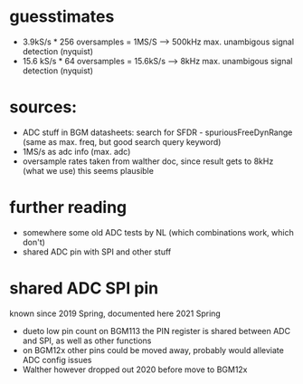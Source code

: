 # guesstimates

- 3.9kS/s \* 256 oversamples = 1MS/S --> 500kHz max. unambigous signal detection (nyquist)
- 15.6 kS/s \* 64 oversamples = 15.6kS/s --> 8kHz max. unambigous signal detection (nyquist)

# sources:

- ADC stuff in BGM datasheets: search for SFDR - spuriousFreeDynRange (same as max. freq, but good search query keyword)
- 1MS/s as adc info (max. adc)
- oversample rates taken from walther doc, since result gets to 8kHz (what we use) this seems plausible

# further reading

- somewhere some old ADC tests by NL (which combinations work, which don't)
- shared ADC pin with SPI and other stuff

# shared ADC SPI pin

known since 2019 Spring, documented here 2021 Spring

- dueto low pin count on BGM113 the PIN register is shared between ADC and SPI, as well as other functions
- on BGM12x other pins could be moved away, probably would alleviate ADC config issues
- Walther however dropped out 2020 before move to BGM12x
